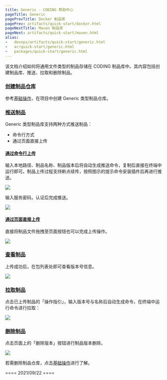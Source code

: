 ```yaml
---
title: Generic - CODING 帮助中心
pageTitle: Generic
pagePrevTitle: Docker 制品库
pagePrev: artifacts/quick-start/docker.html
pageNextTitle: Maven 制品库
pageNext: artifacts/quick-start/maven.html
alias: 
-   devops/artifacts/quick-start/generic.html
-   ar/quick-start/generic.html
-   packages/quick-start/generic.html
---
```


该文档介绍如何将通用文件类型的制品存储在 CODING 制品库中。其内容包括创建制品库、推送、拉取和删除制品。

### [创建制品仓库](#create)

参考[基础操作](/artifacts/quick-start/basic.html)，在项目中创建 Generic 类型制品仓库。

### [推送制品](#push)

Generic 类型制品库支持两种方式推送制品：
-   命令行方式
-   通过页面直接上传
  
#### [通过命令行上传](#commands-line-upload)

输入本地路径、制品名称、制品版本后将自动生成推送命令，复制后直接在终端中运行即可。制品上传过程支持断点续传，按照图示的提示命令安装插件后再进行推送。

![](https://help-assets.codehub.cn/enterprise/20210922111505.png)

输入服务密码，认证后完成推送。

![](https://help-assets.codehub.cn/enterprise/20210922114241.png)

#### [通过页面直接上传](#page-upload)

直接将制品文件拖拽至页面按钮也可以完成上传操作。

![](https://help-assets.codehub.cn/enterprise/20210922140701.png)

### [查看制品](#view)

上传成功后，在包列表处即可查看版本号信息。

![](https://help-assets.codehub.cn/enterprise/20210922140922.png)

### [拉取制品](#pull)

点击已上传制品的「操作指引」，输入版本号与名称后自动生成命令，在终端中运行命令进行拉取：

![](https://help-assets.codehub.cn/enterprise/20210922141615.png)

### [删除制品](#delete)

点击页面上的「删除版本」按钮进行制品版本删除。

![](https://help-assets.codehub.cn/enterprise/20210922142422.png)

若需删除制品仓库，点击[基础操作](/docs/artifacts/quick-start/basic.html#delete)进行了解。

==== 2021/09/22 ====
